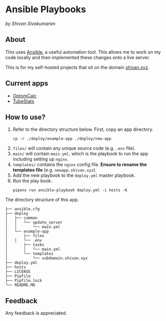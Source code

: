 # Ansible Playbooks

*by Shivan Sivakumaran*

## About

This uses [Ansible](https://docs.ansible.com/), a useful automation tool. This allows me to work on my code locally and then implemented these changes onto
a live server.

This is for my self-hosted projects that sit on the domain [shivan.xyz](http://shivan.xyz).

## Current apps

- [OptomCalc](https://optomcalc.shivan.xyz)
- [TubeStats](https://tubestats.shivan.xyz)

## How to use?

1. Refer to the directory structure below. First, copy an app directory.
	```
	cp -r ./deploy/example-app ./deploy/new-app
	```
2. `files/` will contain any unique source code (e.g. `.env` file). 
3. `main/` will contain `main.yml`, which is the playbook to run the app including setting up `nginx`. 
5. `templates/` contains the `nginx` config file. **Ensure to rename the templates file** (e.g. `newapp.shivan.xyz`).
6. Add the new playbook to the `deploy.yml` master playbook.
6. Run the play book.
	```
	pipenv run ansible-playbook deploy.yml -i hosts -K
	```

The directory structure of this app.
```
├── ansible.cfg
├── deploy
│   ├── common
│   │   └── update_server
│   │       └── main.yml
│   └── example-app
│       ├── files
│ 	│   └── .env 
│       ├── tasks
│       │   └── main.yml
│       └── templates
│           └── subdomain.shivan.xyz
├── deploy.yml
├── hosts
├── LICENSE
├── Pipfile
├── Pipfile.lock
└── README.MD
```

## Feedback

Any feedback is appreciated.
